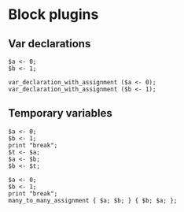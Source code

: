 # Block plugins

## Var declarations

```polygolf
$a <- 0;
$b <- 1;
```

```polygolf block.addVarDeclarations
var_declaration_with_assignment ($a <- 0);
var_declaration_with_assignment ($b <- 1);
```

## Temporary variables

```polygolf
$a <- 0;
$b <- 1;
print "break";
$t <- $a;
$a <- $b;
$b <- $t;
```

```polygolf block.tempVarToMultipleAssignment
$a <- 0;
$b <- 1;
print "break";
many_to_many_assignment { $a; $b; } { $b; $a; };
```
